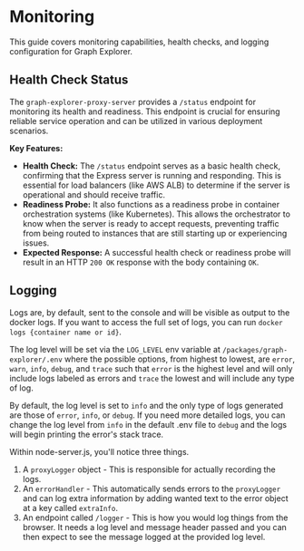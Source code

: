 # Monitoring

This guide covers monitoring capabilities, health checks, and logging
configuration for Graph Explorer.

## Health Check Status

The `graph-explorer-proxy-server` provides a `/status` endpoint for monitoring
its health and readiness. This endpoint is crucial for ensuring reliable service
operation and can be utilized in various deployment scenarios.

**Key Features:**

- **Health Check:** The `/status` endpoint serves as a basic health check,
  confirming that the Express server is running and responding. This is
  essential for load balancers (like AWS ALB) to determine if the server is
  operational and should receive traffic.
- **Readiness Probe:** It also functions as a readiness probe in container
  orchestration systems (like Kubernetes). This allows the orchestrator to know
  when the server is ready to accept requests, preventing traffic from being
  routed to instances that are still starting up or experiencing issues.
- **Expected Response:** A successful health check or readiness probe will
  result in an HTTP `200 OK` response with the body containing `OK`.

## Logging

Logs are, by default, sent to the console and will be visible as output to the
docker logs. If you want to access the full set of logs, you can run
`docker logs {container name or id}`.

The log level will be set via the `LOG_LEVEL` env variable at
`/packages/graph-explorer/.env` where the possible options, from highest to
lowest, are `error`, `warn`, `info`, `debug`, and `trace` such that `error` is
the highest level and will only include logs labeled as errors and `trace` the
lowest and will include any type of log.

By default, the log level is set to `info` and the only type of logs generated
are those of `error`, `info`, or `debug`. If you need more detailed logs, you
can change the log level from `info` in the default .env file to `debug` and the
logs will begin printing the error's stack trace.

Within node-server.js, you'll notice three things.

1. A `proxyLogger` object - This is responsible for actually recording the logs.
2. An `errorHandler` - This automatically sends errors to the `proxyLogger` and
   can log extra information by adding wanted text to the error object at a key
   called `extraInfo`.
3. An endpoint called `/logger` - This is how you would log things from the
   browser. It needs a log level and message header passed and you can then
   expect to see the message logged at the provided log level.
